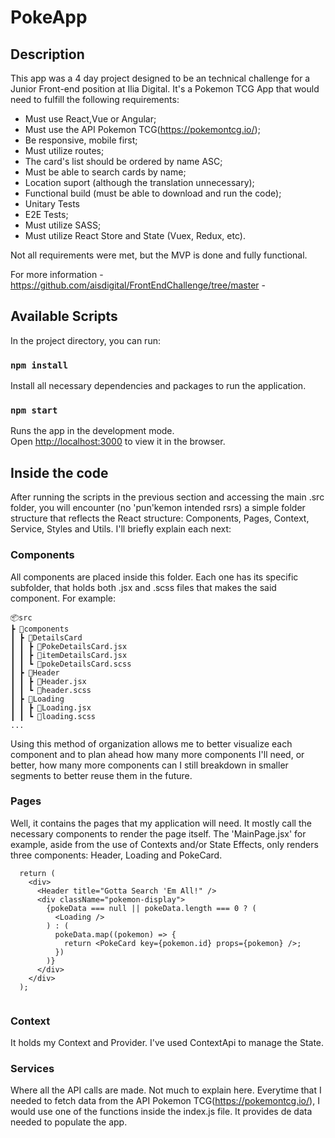 # PokeApp

## Description

This app was a 4 day project designed to be an technical challenge for a Junior Front-end position at Ilia Digital. It's a Pokemon TCG App that would need to fulfill the following requirements:

  - Must use React,Vue or Angular;
  - Must use the API Pokemon TCG(https://pokemontcg.io/);
  - Be responsive, mobile first;
  - Must utilize routes;
  - The card's list should be ordered by name ASC;
  - Must be able to search cards by name;
  - Location suport (although the translation unnecessary);
  - Functional build (must be able to download and run the code);
  - Unitary Tests
  - E2E Tests;
  - Must utilize SASS;
  - Must utilize React Store and State (Vuex, Redux, etc).
  
  Not all requirements were met, but the MVP is done and fully functional.
  
  For more information - https://github.com/aisdigital/FrontEndChallenge/tree/master - 

## Available Scripts

In the project directory, you can run:

### `npm install`

Install all necessary dependencies and packages to run the application.

### `npm start`

Runs the app in the development mode.\
Open [http://localhost:3000](http://localhost:3000) to view it in the browser.


## Inside the code

After running the scripts in the previous section and accessing the main .src folder, you will encounter (no 'pun'kemon intended rsrs) a simple folder structure that reflects the React structure: Components, Pages, Context, Service, Styles and Utils. I'll briefly explain each next:

  ### Components
  
   All components are placed inside this folder. Each one has its specific subfolder, that holds both .jsx and .scss files that makes the said component. For example:
   
   ```
📦src
 ┣ 📂components
 ┃ ┣ 📂DetailsCard
 ┃ ┃ ┣ 📜PokeDetailsCard.jsx
 ┃ ┃ ┣ 📜itemDetailsCard.jsx
 ┃ ┃ ┗ 📜pokeDetailsCard.scss
 ┃ ┣ 📂Header
 ┃ ┃ ┣ 📜Header.jsx
 ┃ ┃ ┗ 📜header.scss
 ┃ ┣ 📂Loading
 ┃ ┃ ┣ 📜Loading.jsx
 ┃ ┃ ┗ 📜loading.scss
 ...
```
 Using this method of organization allows me to better visualize each component and to plan ahead how many more components I'll need, or better, how many more components can I still breakdown in smaller segments to better reuse them in the future.
 
 ### Pages
 
  Well, it contains the pages that my application will need. It mostly call the necessary components to render the page itself. The 'MainPage.jsx' for example, aside from the use of Contexts and/or State Effects, only renders three components: Header, Loading and PokeCard.
```
  return (
    <div>
      <Header title="Gotta Search 'Em All!" />
      <div className="pokemon-display">
        {pokeData === null || pokeData.length === 0 ? (
          <Loading />
        ) : (
          pokeData.map((pokemon) => {
            return <PokeCard key={pokemon.id} props={pokemon} />;
          })
        )}
      </div>
    </div>
  );
  
```

 ### Context
  
  It holds my Context and Provider. I've used ContextApi to manage the State.
  
 ### Services
 
  Where all the API calls are made. Not much to explain here. Everytime that I needed to fetch data from the API Pokemon TCG(https://pokemontcg.io/), I would use one of the functions inside the index.js file. It provides de data needed to populate the app. 
